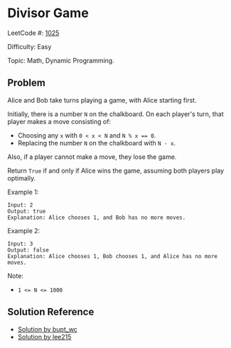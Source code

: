# Divisor Game

LeetCode #: [1025](https://leetcode.com/problems/divisor-game/)

Difficulty: Easy

Topic: Math, Dynamic Programming.

## Problem

Alice and Bob take turns playing a game, with Alice starting first.

Initially, there is a number `N` on the chalkboard.  On each player's turn, that player makes a move consisting of:

- Choosing any `x` with `0 < x < N` and `N % x == 0`.
- Replacing the number `N` on the chalkboard with `N - x`.

Also, if a player cannot make a move, they lose the game.

Return `True` if and only if Alice wins the game, assuming both players play optimally.

Example 1:

```text
Input: 2
Output: true
Explanation: Alice chooses 1, and Bob has no more moves.
```

Example 2:

```text
Input: 3
Output: false
Explanation: Alice chooses 1, Bob chooses 1, and Alice has no more moves.
```

Note:

- `1 <= N <= 1000`

## Solution Reference

- [Solution by bupt_wc](https://leetcode.com/problems/divisor-game/discuss/274566/just-return-N-2-0-(proof))
- [Solution by lee215](https://leetcode.com/problems/divisor-game/discuss/274606/JavaC%2B%2BPython-return-N-2-0)
